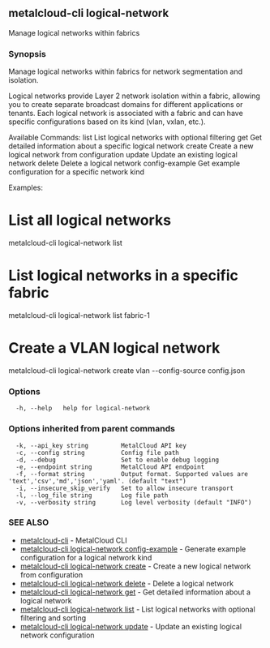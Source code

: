 ## metalcloud-cli logical-network

Manage logical networks within fabrics

### Synopsis

Manage logical networks within fabrics for network segmentation and isolation.

Logical networks provide Layer 2 network isolation within a fabric, allowing you to create
separate broadcast domains for different applications or tenants. Each logical network is
associated with a fabric and can have specific configurations based on its kind (vlan, vxlan, etc.).

Available Commands:
  list         List logical networks with optional filtering
  get          Get detailed information about a specific logical network
  create       Create a new logical network from configuration
  update       Update an existing logical network
  delete       Delete a logical network
  config-example  Get example configuration for a specific network kind

Examples:
  # List all logical networks
  metalcloud-cli logical-network list

  # List logical networks in a specific fabric
  metalcloud-cli logical-network list fabric-1

  # Create a VLAN logical network
  metalcloud-cli logical-network create vlan --config-source config.json

### Options

```
  -h, --help   help for logical-network
```

### Options inherited from parent commands

```
  -k, --api_key string         MetalCloud API key
  -c, --config string          Config file path
  -d, --debug                  Set to enable debug logging
  -e, --endpoint string        MetalCloud API endpoint
  -f, --format string          Output format. Supported values are 'text','csv','md','json','yaml'. (default "text")
  -i, --insecure_skip_verify   Set to allow insecure transport
  -l, --log_file string        Log file path
  -v, --verbosity string       Log level verbosity (default "INFO")
```

### SEE ALSO

* [metalcloud-cli](metalcloud-cli.md)	 - MetalCloud CLI
* [metalcloud-cli logical-network config-example](metalcloud-cli_logical-network_config-example.md)	 - Generate example configuration for a logical network kind
* [metalcloud-cli logical-network create](metalcloud-cli_logical-network_create.md)	 - Create a new logical network from configuration
* [metalcloud-cli logical-network delete](metalcloud-cli_logical-network_delete.md)	 - Delete a logical network
* [metalcloud-cli logical-network get](metalcloud-cli_logical-network_get.md)	 - Get detailed information about a logical network
* [metalcloud-cli logical-network list](metalcloud-cli_logical-network_list.md)	 - List logical networks with optional filtering and sorting
* [metalcloud-cli logical-network update](metalcloud-cli_logical-network_update.md)	 - Update an existing logical network configuration

